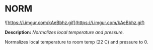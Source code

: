 # NORM

![https://i.imgur.com/kAeBbhz.gif](https://i.imgur.com/kAeBbhz.gif)

**Description:**  *Normalizes local temperature and pressure.*

Normalizes local temperature to room temp (22 C) and pressure to 0.